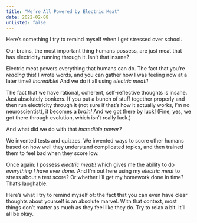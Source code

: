 ```yaml
---
title: "We’re All Powered by Electric Meat"
date: 2022-02-08
unlisted: false
---
```


Here’s something I try to remind myself when I get stressed over school.

Our brains, the most important thing humans possess, are just meat that has electricity running through it. Isn’t that insane?

Electric meat powers everything that humans can do. The fact that you’re _reading_ this! I wrote words, and you can gather how I was feeling now at a later time? _Incredible!_ And we do it all using _electric meat!!_

The fact that we have rational, coherent, self-reflective thoughts is insane. Just absolutely bonkers. If you put a bunch of stuff together properly and then run electricity through it (not sure if that’s how it actually works, I’m no neuroscientist), it becomes a _brain!_ And we got there by luck! (Fine, yes, we got there through evolution, which isn’t really luck.)

And what did we do with that _incredible power?_

We invented tests and quizzes. We invented ways to score other humans based on how well they understand complicated topics, and then trained them to feel bad when they score low.

Once again: I possess _electric meat!!_ which gives me the ability to do _everything I have ever done_. And I’m out here using my _electric meat_ to stress about a test score? Or whether I’ll get my homework done in time? That’s laughable.

Here’s what I try to remind myself of: the fact that you can even have clear thoughts about yourself is an absolute marvel. With that context, most things don’t matter as much as they feel like they do. Try to relax a bit. It’ll all be okay.
